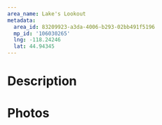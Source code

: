 ```yaml
---
area_name: Lake's Lookout
metadata:
  area_id: 83209923-a3da-4006-b293-02bb491f5196
  mp_id: '106030265'
  lng: -118.24246
  lat: 44.94345
---
```

# Description

# Photos

